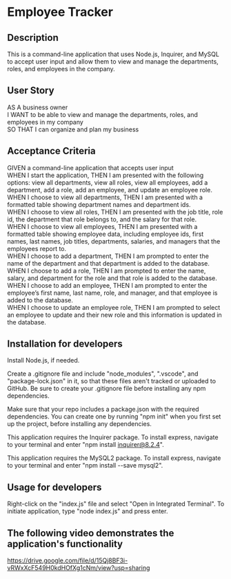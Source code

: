 # Employee Tracker

## Description
This is a command-line application that uses Node.js, Inquirer, and MySQL to accept user input and allow them to view and manage the departments, roles, and employees in the company.

## User Story
AS A business owner  
I WANT to be able to view and manage the departments, roles, and employees in my company  
SO THAT I can organize and plan my business  

## Acceptance Criteria
GIVEN a command-line application that accepts user input  
WHEN I start the application, THEN I am presented with the following options: view all departments, view all roles, view all employees, add a department, add a role, add an employee, and update an employee role.  
WHEN I choose to view all departments, THEN I am presented with a formatted table showing department names and department ids.  
WHEN I choose to view all roles, THEN I am presented with the job title, role id, the department that role belongs to, and the salary for that role.    
WHEN I choose to view all employees, THEN I am presented with a formatted table showing employee data, including employee ids, first names, last names, job titles, departments, salaries, and managers that the employees report to.  
WHEN I choose to add a department, THEN I am prompted to enter the name of the department and that department is added to the database.  
WHEN I choose to add a role, THEN I am prompted to enter the name, salary, and department for the role and that role is added to the database.  
WHEN I choose to add an employee, THEN I am prompted to enter the employee’s first name, last name, role, and manager, and that employee is added to the database.  
WHEN I choose to update an employee role, THEN I am prompted to select an employee to update and their new role and this information is updated in the database.

## Installation for developers
Install Node.js, if needed.     

Create a .gitignore file and include "node_modules", ".vscode", and "package-lock.json" in it, so that these files aren't tracked or uploaded to GitHub. Be sure to create your .gitignore file before installing any npm dependencies.     

Make sure that your repo includes a package.json with the required dependencies. You can create one by running "npm init" when you first set up the project, before installing any dependencies.     

This application requires the Inquirer package. To install express, navigate to your terminal and enter "npm install inquirer@8.2.4".  

This application requires the MySQL2 package. To install express, navigate to your terminal and enter "npm install --save mysql2".

## Usage for developers
Right-click on the "index.js" file and select "Open in Integrated Terminal". To initiate application, type "node index.js" and press enter.

## The following video demonstrates the application's functionality
https://drive.google.com/file/d/15Qj8BF3i-vRWxXcF549H0kdHOfXg1cNm/view?usp=sharing
